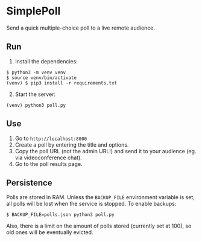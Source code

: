 # SimplePoll

Send a quick multiple-choice poll to a live remote audience.

## Run

1. Install the dependencies:

```
$ python3 -m venv venv
$ source venv/bin/activate
(venv) $ pip3 install -r requirements.txt
```

2. Start the server:

```
(venv) python3 poll.py
```

## Use

1.  Go to `http://localhost:8000`
2.  Create a poll by entering the title and options.
3.  Copy the poll URL (not the admin URL!) and send it to your audience (eg. via videoconference chat).
5.  Go to the poll results page.

## Persistence

Polls are stored in RAM. Unless the `BACKUP_FILE` environment variable is set, all polls will be
lost when the service is stopped. To enable backups:

```
$ BACKUP_FILE=polls.json python3 poll.py
```

Also, there is a limit on the amount of polls stored (currently set at 100), so old ones
will be eventually evicted.

